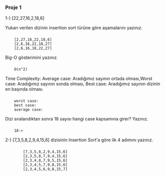 ### Proje 1

1-) [22,27,16,2,18,6] 

Yukarı verilen dizinin insertion sort türüne göre aşamalarını yazınız.



### 
```
    [2,27,16,22,18,6]
    [2,6,16,22,18,27]
    [2,6,16,18,22,27] 
```

Big-O gösterimini yazınız.
### 
```
    O(n^2)
```

Time Complexity: Average case: Aradığımız sayının ortada olması,Worst case: Aradığımız sayının sonda olması, Best case: Aradığımız sayının dizinin en başında olması.
### 
```
    worst case:
    best case:
    average case:
```



Dizi sıralandıktan sonra 18 sayısı hangi case kapsamına girer? Yazınız.
### 
```
    18->
```


2-) [7,3,5,8,2,9,4,15,6] dizisinin Insertion Sort'a göre ilk 4 adımını yazınız.
### 
```
        [7,3,5,8,2,9,4,15,6]
        [2,3,5,8,7,9,4,15,6]
        [2,3,4,8,7,9,5,15,6]
        [2,3,4,5,7,9,8,15,6]
        [2,3,4,5,6,9,8,15,7]
```



    